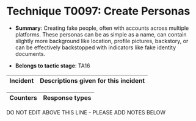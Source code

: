 # Technique T0097: Create Personas

* **Summary**: Creating fake people, often with accounts across multiple platforms. These personas can be as simple as a name, can contain slightly more background like location, profile pictures, backstory, or can be effectively backstopped with indicators like fake identity documents. 

* **Belongs to tactic stage**: TA16


| Incident | Descriptions given for this incident |
| -------- | -------------------- |



| Counters | Response types |
| -------- | -------------- |


DO NOT EDIT ABOVE THIS LINE - PLEASE ADD NOTES BELOW